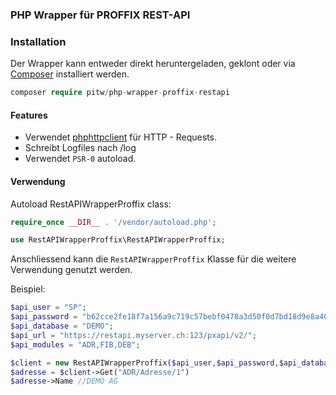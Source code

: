 ### PHP Wrapper für PROFFIX REST-API



### Installation
Der Wrapper kann entweder direkt heruntergeladen, geklont oder via [Composer](https://getcomposer.org) installiert werden.

```php
composer require pitw/php-wrapper-proffix-restapi
```

#### Features

- Verwendet [phphttpclient](http://phphttpclient.com) für HTTP - Requests.
- Schreibt Logfiles nach /log
- Verwendet `PSR-0` autoload.

#### Verwendung


Autoload RestAPIWrapperProffix class:

```php
require_once __DIR__ . '/vendor/autoload.php';

use RestAPIWrapperProffix\RestAPIWrapperProffix;
```

Anschliessend kann die `RestAPIWrapperProffix` Klasse für die weitere Verwendung genutzt werden.

Beispiel:
```php
$api_user = "SP";
$api_password = "b62cce2fe18f7a156a9c719c57bebf0478a3d50f0d7bd18d9e8a40be2e663017";
$api_database = "DEMO";
$api_url = "https://restapi.myserver.ch:123/pxapi/v2/";
$api_modules = "ADR,FIB,DEB";

$client = new RestAPIWrapperProffix($api_user,$api_password,$api_database,$api_url,$api_modules,"",false);
$adresse = $client->Get("ADR/Adresse/1")
$adresse->Name //DEMO AG
```
